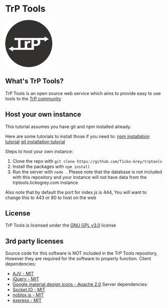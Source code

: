 # TrP Tools
<img src="https://raw.githubusercontent.com/Ticko-Grey/trptools/master/Content/SiteContent/icon.png" alt="drawing" width="150"/>

## What's TrP Tools?
TrP Tools is an open source web service which aims to provide easy to use tools to the [TrP community](https://www.roblox.com/groups/4572671/Trolleybuses-Fan-Group)
## Host your own instance
This tutorial assumes you have git and npm installed already. 

Here are some tutorials to install those if you need to:
[npm installation tutorial](https://docs.npmjs.com/downloading-and-installing-node-js-and-npm)
[git installation tutorial](https://git-scm.com/book/en/v2/Getting-Started-Installing-Git) 

Steps to host your own instance:
1) Clone the repo with ``git clone https://github.com/Ticko-Grey/trptools``
2) Install the packages with ``npm install``
3) Run the server with ``node .``
Please note that the database is not included with this repository and your instance will not have data from the trptools.tickogrey.com instance

Also note that by default the port for index.js is 444, You will want to change this to 443 or 80 to host on the web
## License
TrP Tools is licensed under the [GNU GPL v3.0](https://choosealicense.com/licenses/gpl-3.0/) license
## 3rd party licenses
Source code for this software is NOT included in the TrP Tools repository, However they are required for the software to properly function.
Client dependencies:
- [AJV - MIT](https://ajv.js.org/license.html)
- [jQuery - MIT](https://jquery.com/license/)
- [Google material design icons - Apache 2.0](https://github.com/google/material-design-icons/blob/master/LICENSE)
Server dependencies:
- [Socket.IO - MIT](https://github.com/socketio/socket.io/blob/main/LICENSE)
- [noblox.js - MIT](https://github.com/noblox/noblox.js/blob/master/LICENSE)
- [express - MIT](https://github.com/expressjs/express/blob/master/LICENSE)